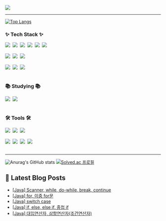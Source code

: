 <!-- <img src="https://capsule-render.vercel.app/api?type=rounded&height=300&color=0%:D26B94,100%:76B2D4&text=Hello!&fontColor=FFFFFF"> -->

<img src="https://capsule-render.vercel.app/api?type=waving&height=300&color=0%:D26B94,100%:76B2D4&text=Hello!&fontColor=FFFFFF">

<!--
## Hi there 👋
**iseuljang/iseuljang** is a ✨ _special_ ✨ repository because its `README.md` (this file) appears on your GitHub profile.

Here are some ideas to get you started:

- 🔭 I’m currently working on ...
- 🌱 I’m currently learning ...
- 👯 I’m looking to collaborate on ...
- 🤔 I’m looking for help with ...
- 💬 Ask me about ...
- 📫 How to reach me: ...
- 😄 Pronouns: ...
- ⚡ Fun fact: ...
-->



<hr>

[![Top Langs](https://github-readme-stats.vercel.app/api/top-langs/?username=iseuljang&layout=compact)](https://github.com/iseuljang/github-readme-stats)

<h3 align="left">✨ Tech Stack ✨</h3>
<div align="left">  
  <img src="https://img.shields.io/badge/html5-E34F26.svg?style=for-the-badge&logo=html5&logoColor=white" />&nbsp
  <img src="https://img.shields.io/badge/css3-1572B6.svg?style=for-the-badge&logo=css3&logoColor=white" />&nbsp
  <img src="https://img.shields.io/badge/javascript-F7DF1E.svg?style=for-the-badge&logo=javascript&logoColor=20232a" />&nbsp
  <img src="https://img.shields.io/badge/jquery-0769AD.svg?style=for-the-badge&logo=jquery&logoColor=white" />&nbsp
  <img src="https://img.shields.io/badge/Ajax-3186C0.svg?style=for-the-badge&logo=Ajax&logoColor=white" />&nbsp
  <img src="https://img.shields.io/badge/apache tomcat-F8DC75?style=for-the-badge&logo=apachetomcat&logoColor=black"/>&nbsp  
</div>

<br>

<div align="left">
  <img src="https://img.shields.io/badge/Java-D90C0F?style=for-the-badge&logo=Java&logoColor=white"/>&nbsp
  <img src="https://img.shields.io/badge/mysql-4479A1?style=for-the-badge&logo=mysql&logoColor=white"/>&nbsp 
  <img src="https://img.shields.io/badge/Python-14354C?style=for-the-badge&logo=python&logoColor=white" />&nbsp 
</div>

<br>
<div align="left">
  <img src="https://img.shields.io/badge/pandas-150458.svg?style=for-the-badge&logo=pandas&logoColor=white" />&nbsp
  <img src="https://img.shields.io/badge/numpy-4d77cf.svg?style=for-the-badge&logo=numpy&logoColor=white" />&nbsp
  <img src="https://img.shields.io/badge/Matplotlib-11557c.svg?style=for-the-badge&logo=Matplotlib&logoColor=white" />&nbsp  
</div>

<br>

<h3 align="left">📚 Studying 📚</h3>
<div align="left">
  <img src="https://img.shields.io/badge/springboot-6DB33F?style=for-the-badge&logo=springboot&logoColor=white" />&nbsp  
  <img src="https://img.shields.io/badge/kotlin-7F52FF?style=for-the-badge&logo=kotlin&logoColor=white" />&nbsp  
  <!-- <img src="https://img.shields.io/badge/typescript-007ACC.svg?style=for-the-badge&logo=typescript&logoColor=white" />&nbsp -->
</div>

<br>

<h3 align="left">🛠 Tools 🛠</h3>
<div align="left">
  <img src="https://img.shields.io/badge/Eclipse IDE-2C2255.svg?style=for-the-badge&logo=EclipseIDE&logoColor=white" />&nbsp
  <img src="https://img.shields.io/badge/spyder IDE-FF0000.svg?style=for-the-badge&logo=spyderide&logoColor=white" />&nbsp
  <img src="https://img.shields.io/badge/anaconda-44A833.svg?style=for-the-badge&logo=anaconda&logoColor=white" />&nbsp
</div>

<br>

<div align="left">
  <img src="https://img.shields.io/badge/subversion-809CC9.svg?style=for-the-badge&logo=subversion&logoColor=white" />&nbsp
  <img src="https://img.shields.io/badge/git-F05033.svg?style=for-the-badge&logo=git&logoColor=white" />&nbsp
  <img src="https://img.shields.io/badge/github-181717.svg?style=for-the-badge&logo=github&logoColor=white" />&nbsp
  <img src="https://img.shields.io/badge/Notion-F3F3F3.svg?style=for-the-badge&logo=notion&logoColor=black" />&nbsp
</div>

<br>
<hr>


![Anurag's GitHub stats](https://github-readme-stats.vercel.app/api?username=iseuljang&theme=transparent&show_icons=true)
[![Solved.ac 프로필](http://mazassumnida.wtf/api/v2/generate_badge?boj=gyr0204)](https://solved.ac/gyr0204/)

## 📕 Latest Blog Posts

- [[Java] Scanner, while, do-while, break, continue](https://sgktn0204.tistory.com/entry/Java-Scanner-while-do-while-break-continue)
- [[Java] for, 이중 for문](https://sgktn0204.tistory.com/entry/Java-for)
- [[Java] switch case](https://sgktn0204.tistory.com/entry/Java-switch-case)
- [[Java] if, else, else if, 중첩 if](https://sgktn0204.tistory.com/entry/Java-if-else-else-if-%EC%A4%91%EC%B2%A9-if)
- [[Java] 대입연산자, 삼항연산자(조건연산자)](https://sgktn0204.tistory.com/entry/Java-%EB%8C%80%EC%9E%85%EC%97%B0%EC%82%B0%EC%9E%90-%EC%82%BC%ED%95%AD%EC%97%B0%EC%82%B0%EC%9E%90%EC%A1%B0%EA%B1%B4%EC%97%B0%EC%82%B0%EC%9E%90)

